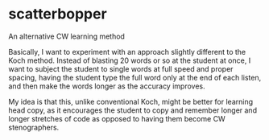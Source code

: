 # scatterbopper

An alternative CW learning method

Basically, I want to experiment with an approach slightly different to the Koch
method. Instead of blasting 20 words or so at the student at once, I want to
subject the student to single words at full speed and proper spacing, having the
student type the full word only at the end of each listen, and then make the
words longer as the accuracy improves.

My idea is that this, unlike conventional Koch, might be better for learning
head copy, as it encourages the student to copy and remember longer and longer
stretches of code as opposed to having them become CW stenographers.
